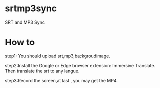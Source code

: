 # srtmp3sync
SRT and MP3 Sync

# How to 

step1: You should upload srt,mp3,backgroudimage.

step2:Install the Google or Edge browser extension: Immersive Translate.
      Then translate the srt to any langue.

step3:Record the screen,at last , you may get the MP4.
